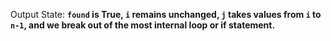 Output State: **`found` is True, `i` remains unchanged, `j` takes values from `i` to `n-1`, and we break out of the most internal loop or if statement.**